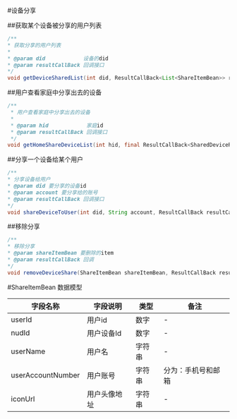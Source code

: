
#设备分享


##获取某个设备被分享的用户列表
```java
/**
* 获取分享的用户列表
*
* @param did            设备的did
* @param resultCallBack 回调接口
*/
void getDeviceSharedList(int did, ResultCallBack<List<ShareItemBean>> resultCallBack);
```

##用户查看家庭中分享出去的设备
```java
/**
 * 用户查看家庭中分享出去的设备
 *
 * @param hid            家庭id
 * @param resultCallBack 回调接口
 */
void getHomeShareDeviceList(int hid, final ResultCallBack<SharedDeviceResult> resultCallBack);
```


##分享一个设备给某个用户
```java
/**
* 分享设备给用户
* @param did 要分享的设备id
* @param account 要分享给的账号
* @param resultCallBack 回调接口
*/
void shareDeviceToUser(int did, String account, ResultCallBack resultCallBack);
```

##移除分享
```java
/**
* 移除分享
* @param shareItemBean 要删除的item
* @param resultCallBack 回调
*/
void removeDeviceShare(ShareItemBean shareItemBean, ResultCallBack resultCallBack);
```



#ShareItemBean 数据模型

| 字段名称              | 字段说明   | 类型  | 备注        |
|-------------------|--------|-----|-----------|
| userId            | 用户id   | 数字  | \-        |
| nudId             | 用户设备Id | 数字  | \-        |
| userName          | 用户名    | 字符串 | \-        |
| userAccountNumber | 用户账号   | 字符串 | 分为：手机号和邮箱 |
| iconUrl           | 用户头像地址 | 字符串 | \-        |

